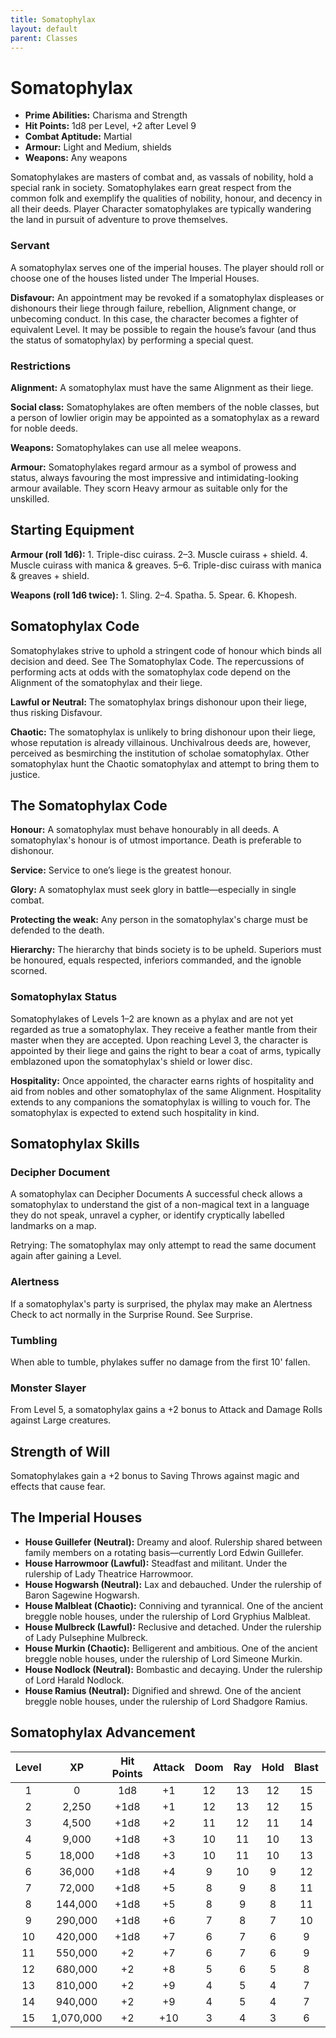 ```yaml
---
title: Somatophylax
layout: default
parent: Classes
---
```


# Somatophylax 

  * **Prime Abilities:** Charisma and Strength
  * **Hit Points:** 1d8 per Level, +2 after Level 9
  * **Combat Aptitude:** Martial
  * **Armour:** Light and Medium, shields
  * **Weapons:** Any weapons

Somatophylakes are masters of combat and, as vassals of nobility, hold a special rank in society. Somatophylakes earn great respect from the common folk and exemplify the qualities of nobility, honour, and decency in all their deeds. Player Character somatophylakes are typically wandering the land in pursuit of adventure to prove themselves.

### Servant 

A somatophylax serves one of the imperial houses. The player should roll or choose one of the houses listed under The Imperial Houses.

**Disfavour:** An appointment may be revoked if a somatophylax displeases or dishonours their liege through failure, rebellion, Alignment change, or unbecoming conduct. In this case, the character becomes a fighter of equivalent Level. It may be possible to regain the house’s favour (and thus the status of somatophylax) by performing a special quest.

### Restrictions

**Alignment:** A somatophylax must have the same Alignment as their liege.

**Social class:** Somatophylakes are often members of the noble classes, but a person of lowlier origin may be appointed as a somatophylax as a reward for noble deeds.

**Weapons:** Somatophylakes can use all melee weapons.

**Armour:** Somatophylakes regard armour as a symbol of prowess and status, always favouring the most impressive and intimidating-looking armour available. They scorn Heavy armour as suitable only for the unskilled.

## Starting Equipment 

**Armour (roll 1d6):** 1. Triple-disc cuirass. 2–3. Muscle cuirass + shield. 4. Muscle cuirass with manica & greaves. 5–6. Triple-disc cuirass with manica & greaves + shield.

**Weapons (roll 1d6 twice):** 1. Sling. 2–4. Spatha. 5. Spear. 6. Khopesh.

## Somatophylax Code 

Somatophylakes strive to uphold a stringent code of honour which binds all decision and deed. See The Somatophylax Code. The repercussions of performing acts at odds with the somatophylax code depend on the Alignment of the somatophylax and their liege.

**Lawful or Neutral:** The somatophylax brings dishonour upon their liege, thus risking Disfavour.

**Chaotic:** The somatophylax is unlikely to bring dishonour upon their liege, whose reputation is already villainous. Unchivalrous deeds are, however, perceived as besmirching the institution of scholae somatophylax. Other somatophylax hunt the Chaotic somatophylax and attempt to bring them to justice.

## The Somatophylax Code 

**Honour:** A somatophylax must behave honourably in all deeds. A somatophylax's honour is of utmost importance. Death is preferable to dishonour.

**Service:** Service to one’s liege is the greatest honour.

**Glory:** A somatophylax must seek glory in battle—especially in single combat.

**Protecting the weak:** Any person in the somatophylax's charge must be defended to the death.

**Hierarchy:** The hierarchy that binds society is to be upheld. Superiors must be honoured, equals respected, inferiors commanded, and the ignoble scorned.


### Somatophylax Status 
Somatophylakes of Levels 1–2 are known as a phylax and are not yet regarded as true a somatophylax. They receive a feather mantle from their master when they are accepted. Upon reaching Level 3, the character is appointed by their liege and gains the right to bear a coat of arms, typically emblazoned upon the somatophylax's shield or lower disc.

**Hospitality:** Once appointed, the character earns rights of hospitality and aid from nobles and other somatophylax of the same Alignment. Hospitality extends to any companions the somatophylax is willing to vouch for. The somatophylax is expected to extend such hospitality in kind.

## Somatophylax Skills 
### Decipher Document
A somatophylax can Decipher Documents 
A successful check allows a somatophylax to understand the gist of a non-magical text in a language they do not speak, unravel a cypher, or identify cryptically labelled landmarks on a map.

Retrying: The somatophylax may only attempt to read the same document again after gaining a Level.
### Alertness
If a somatophylax's party is surprised, the phylax may make an Alertness Check to act normally in the Surprise Round. See Surprise.
### Tumbling
When able to tumble, phylakes suffer no damage from the first 10' fallen.

### Monster Slayer 

From Level 5, a somatophylax gains a +2 bonus to Attack and Damage Rolls against Large creatures.

## Strength of Will 

Somatophylakes gain a +2 bonus to Saving Throws against magic and effects that cause fear.

## The Imperial Houses

  - **House Guillefer (Neutral):** Dreamy and aloof. Rulership shared between family members on a rotating basis—currently Lord Edwin Guillefer.
  - **House Harrowmoor (Lawful):** Steadfast and militant. Under the rulership of Lady Theatrice Harrowmoor.
  - **House Hogwarsh (Neutral):** Lax and debauched. Under the rulership of Baron Sagewine Hogwarsh.
  - **House Malbleat (Chaotic):** Conniving and tyrannical. One of the ancient breggle noble houses, under the rulership of Lord Gryphius Malbleat.
  - **House Mulbreck (Lawful):** Reclusive and detached. Under the rulership of Lady Pulsephine Mulbreck.
  - **House Murkin (Chaotic):** Belligerent and ambitious. One of the ancient breggle noble houses, under the rulership of Lord Simeone Murkin.
  - **House Nodlock (Neutral):** Bombastic and decaying. Under the rulership of Lord Harald Nodlock.
  - **House Ramius (Neutral):** Dignified and shrewd. One of the ancient breggle noble houses, under the rulership of Lord Shadgore Ramius.

## Somatophylax Advancement 

| Level | XP | Hit Points | Attack | Doom | Ray | Hold | Blast | Spell |
| :---: | :---: | :---: | :---: | :---: | :---: | :---: | :---: | :---: |
| 1 | 0 | 1d8 | +1 | 12 | 13 | 12 | 15 | 15 |
| 2 | 2,250 | +1d8 | +1 | 12 | 13 | 12 | 15 | 15 |
| 3 | 4,500 | +1d8 | +2 | 11 | 12 | 11 | 14 | 14 |
| 4 | 9,000 | +1d8 | +3 | 10 | 11 | 10 | 13 | 13 |
| 5 | 18,000 | +1d8 | +3 | 10 | 11 | 10 | 13 | 13 |
| 6 | 36,000 | +1d8 | +4 | 9 | 10 | 9 | 12 | 12 |
| 7 | 72,000 | +1d8 | +5 | 8 | 9 | 8 | 11 | 11 |
| 8 | 144,000 | +1d8 | +5 | 8 | 9 | 8 | 11 | 11 |
| 9 | 290,000 | +1d8 | +6 | 7 | 8 | 7 | 10 | 10 |
| 10 | 420,000 | +1d8 | +7 | 6 | 7 | 6 | 9 | 9 |
| 11 | 550,000 | +2 | +7 | 6 | 7 | 6 | 9 | 9 |
| 12 | 680,000 | +2 | +8 | 5 | 6 | 5 | 8 | 8 |
| 13 | 810,000 | +2 | +9 | 4 | 5 | 4 | 7 | 7 |
| 14 | 940,000 | +2 | +9 | 4 | 5 | 4 | 7 | 7 |
| 15 | 1,070,000 | +2 | +10 | 3 | 4 | 3 | 6 | 6 |
